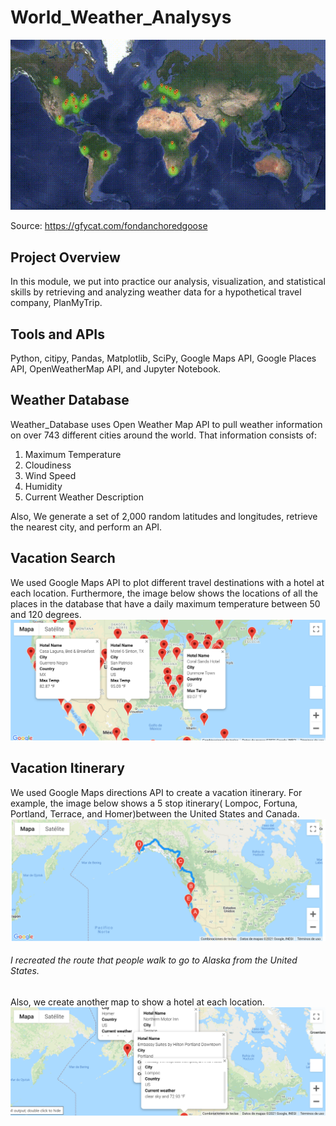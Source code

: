 # World_Weather_Analysys

![img](FondAnchoredGoose-mobile.gif)

Source: https://gfycat.com/fondanchoredgoose

## Project Overview
In this module, we put into practice our analysis, visualization, and statistical skills by retrieving and analyzing weather data for a hypothetical travel company, PlanMyTrip.

## Tools and APIs
Python, citipy, Pandas, Matplotlib, SciPy, Google Maps API, Google Places API, OpenWeatherMap API, and Jupyter Notebook.

## Weather Database
Weather_Database uses Open Weather Map API to pull weather information on over 743 different cities around the world. That information consists of:
1.	Maximum Temperature
2.	Cloudiness
3.	Wind Speed
4.	Humidity
5.	Current Weather Description

Also, We generate a set of 2,000 random latitudes and longitudes, retrieve the nearest city, and perform an API.

## Vacation Search
We used Google Maps API to plot different travel destinations with a hotel at each location. Furthermore, the image below shows the locations of all the places in the database that have a daily maximum temperature between 50 and 120 degrees.
![img](WeatherPy_vacation_map.png)

## Vacation Itinerary
We used Google Maps directions API to create a vacation itinerary. For example, the image below shows a 5 stop itinerary( Lompoc, Fortuna, Portland, Terrace, and Homer)between the United States and Canada.
![img](WeatherPy_travel_map.png)
###### I recreated the route that people walk to go to Alaska from the United States.

Also, we create another map to show a hotel at each location.
![img](WeatherPy_travel_map_markers.png)

